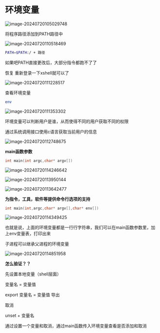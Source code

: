 # 环境变量

![image-20240720105029748](C:\Users\30780\AppData\Roaming\Typora\typora-user-images\image-20240720105029748.png)

将程序路径添加到PATH路径中 

![image-20240720110518469](C:\Users\30780\AppData\Roaming\Typora\typora-user-images\image-20240720110518469.png)

```bash
PATH=$PATH:/ + 路径
```

如果吧PATH直接更改后，大部分指令都跑不了了

恢复  重新登录一下xshell就可以了

![image-20240720111228517](C:\Users\30780\AppData\Roaming\Typora\typora-user-images\image-20240720111228517.png)

查看环境变量

```bash
env
```

![image-20240720111353302](C:\Users\30780\AppData\Roaming\Typora\typora-user-images\image-20240720111353302.png)

环境变量可以判断用户是谁，从而使得不同的用户获取不同的权限

通过系统调用接口使用c语言获取当前用户的信息

![image-20240720112748675](C:\Users\30780\AppData\Roaming\Typora\typora-user-images\image-20240720112748675.png)

**main函数参数**

```c++
int main(int argc,char* argv[])
```

![image-20240720114246642](C:\Users\30780\AppData\Roaming\Typora\typora-user-images\image-20240720114246642.png)

![image-20240720113950144](C:\Users\30780\AppData\Roaming\Typora\typora-user-images\image-20240720113950144.png)

![image-20240720113642477](C:\Users\30780\AppData\Roaming\Typora\typora-user-images\image-20240720113642477.png)

**为指令，工具，软件等提供命令行选项的支持**

```c++
int main(int,argc,char* argv[],char* env[])
```

![image-20240720114349425](C:\Users\30780\AppData\Roaming\Typora\typora-user-images\image-20240720114349425.png)

也就是说，上面的环境变量都是一行行字符串，我们可以在main函数参数里，加上env变量表，打印出来

子进程可以继承父进程的环境变量

![image-20240720114851958](C:\Users\30780\AppData\Roaming\Typora\typora-user-images\image-20240720114851958.png)

**怎么验证？？**

先设置本地变量（shell层面）

变量名 = 变量值

export  变量名 = 变量值   导出

取消

unset + 变量名

通过设置一个变量和取消，通过main函数传入环境变量查看是否添加和取消

